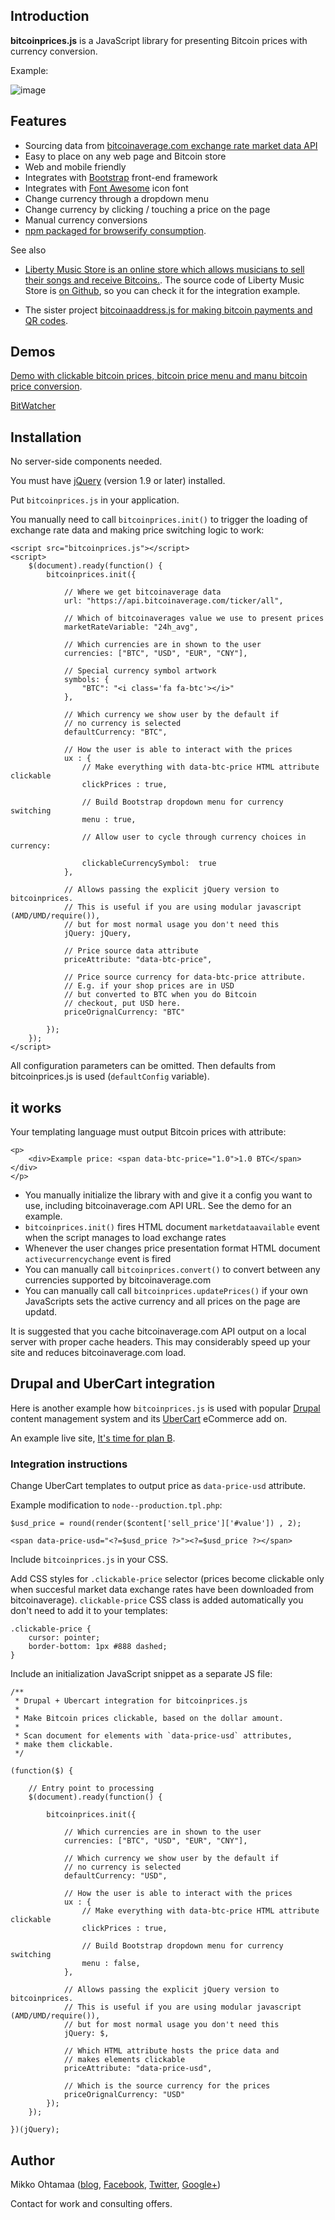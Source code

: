 
## Introduction

**bitcoinprices.js** is a JavaScript library for presenting Bitcoin prices with currency conversion.

Example:


![image](https://raw.github.com/miohtama/bitcoin-prices/master/example.gif)


## Features

* Sourcing data from [bitcoinaverage.com exchange rate market data API](http://bitcoinaverage.com)
* Easy to place on any web page and Bitcoin store
* Web and mobile friendly
* Integrates with [Bootstrap](http://getbootstrap.com) front-end framework
* Integrates with [Font Awesome](http://fortawesome.github.io/) icon font
* Change currency through a dropdown menu
* Change currency by clicking / touching a price on the page
* Manual currency conversions
* [npm packaged for browserify consumption](https://www.npmjs.org/package/bitcoinprices).

See also

* [Liberty Music Store is an online store which allows musicians to sell their songs and receive Bitcoins.](https://libertymusicstore.net/). The source code of Liberty Music Store is [on Github](https://github.com/miohtama/LibertyMusicStore), so you can check it for the integration example.

* The sister project [bitcoinaaddress.js for making bitcoin payments and QR codes](https://github.com/miohtama/bitcoinaddress.js).

## Demos

[Demo with clickable bitcoin prices, bitcoin price menu and manu bitcoin price conversion](http://miohtama.github.com/bitcoin-prices/index.html).

[BitWatcher](http://bitwatcher.me/)


## Installation

No server-side components needed.

You must have [jQuery](http://jquery.com) (version 1.9 or later) installed.

Put `bitcoinprices.js` in your application.

You manually need to call `bitcoinprices.init()` to trigger the loading of exchange rate data and
making price switching logic to work:


```
<script src="bitcoinprices.js"></script>
<script>
    $(document).ready(function() {
        bitcoinprices.init({

            // Where we get bitcoinaverage data
            url: "https://api.bitcoinaverage.com/ticker/all",

            // Which of bitcoinaverages value we use to present prices
            marketRateVariable: "24h_avg",

            // Which currencies are in shown to the user
            currencies: ["BTC", "USD", "EUR", "CNY"],

            // Special currency symbol artwork
            symbols: {
                "BTC": "<i class='fa fa-btc'></i>"
            },

            // Which currency we show user by the default if
            // no currency is selected
            defaultCurrency: "BTC",

            // How the user is able to interact with the prices
            ux : {
                // Make everything with data-btc-price HTML attribute clickable
                clickPrices : true,

                // Build Bootstrap dropdown menu for currency switching
                menu : true,

                // Allow user to cycle through currency choices in currency:

                clickableCurrencySymbol:  true
            },

            // Allows passing the explicit jQuery version to bitcoinprices.
            // This is useful if you are using modular javascript (AMD/UMD/require()),
            // but for most normal usage you don't need this
            jQuery: jQuery,

            // Price source data attribute
            priceAttribute: "data-btc-price",

            // Price source currency for data-btc-price attribute.
            // E.g. if your shop prices are in USD
            // but converted to BTC when you do Bitcoin
            // checkout, put USD here.
            priceOrignalCurrency: "BTC"

        });
    });
</script>
```

All configuration parameters can be omitted. Then defaults from bitcoinprices.js
is used (`defaultConfig` variable).


## it works

Your templating language must output Bitcoin prices with  attribute:


```
<p>
    <div>Example price: <span data-btc-price="1.0">1.0 BTC</span></div>
</p>
```


* You manually initialize the library with  and give it a config you want to use,
    including bitcoinaverage.com API URL. See the demo for an example.
* `bitcoinprices.init()` fires HTML document `marketdataavailable` event when the script manages to load
    exchange rates
* Whenever the user changes price presentation format HTML document `activecurrencychange` event is fired
* You can manually call `bitcoinprices.convert()` to convert between any currencies supported
    by bitcoinaverage.com
* You can manually call call `bitcoinprices.updatePrices()` if your own JavaScripts
    sets the active currency and all prices on the page are updatd.

It is suggested that you cache bitcoinaverage.com API output on a local server with proper
cache headers. This may considerably speed up your site and reduces bitcoinaverage.com load.

## Drupal and UberCart integration

Here is another example how `bitcoinprices.js` is used
with popular [Drupal](https://drupal.org) content management system and its [UberCart](https://drupal.org/project/ubercart) eCommerce add on.

An example live site, [It's time for plan B](http://timeforplanb.org/store/).


### Integration instructions

Change UberCart templates to output price as `data-price-usd` attribute.

Example modification to `node--production.tpl.php`:


```
$usd_price = round(render($content['sell_price']['#value']) , 2);

<span data-price-usd="<?=$usd_price ?>"><?=$usd_price ?></span>
```

Include `bitcoinprices.js` in your CSS.

Add CSS styles for `.clickable-price` selector (prices become clickable only when succesful market data
exchange rates have been downloaded from bitcoinaverage). `clickable-price` CSS class is added
automatically you don't need to add it to your templates:


```
.clickable-price {
    cursor: pointer;
    border-bottom: 1px #888 dashed;
}
```

Include an initialization JavaScript snippet as a separate JS file:


```
/**
 * Drupal + Ubercart integration for bitcoinprices.js
 *
 * Make Bitcoin prices clickable, based on the dollar amount.
 *
 * Scan document for elements with `data-price-usd` attributes,
 * make them clickable.
 */

(function($) {

    // Entry point to processing
    $(document).ready(function() {

        bitcoinprices.init({

            // Which currencies are in shown to the user
            currencies: ["BTC", "USD", "EUR", "CNY"],

            // Which currency we show user by the default if
            // no currency is selected
            defaultCurrency: "USD",

            // How the user is able to interact with the prices
            ux : {
                // Make everything with data-btc-price HTML attribute clickable
                clickPrices : true,

                // Build Bootstrap dropdown menu for currency switching
                menu : false,
            },

            // Allows passing the explicit jQuery version to bitcoinprices.
            // This is useful if you are using modular javascript (AMD/UMD/require()),
            // but for most normal usage you don't need this
            jQuery: $,

            // Which HTML attribute hosts the price data and
            // makes elements clickable
            priceAttribute: "data-price-usd",

            // Which is the source currency for the prices
            priceOrignalCurrency: "USD"
        });
    });

})(jQuery);
```


## Author

Mikko Ohtamaa ([blog](https://opensourcehacker.com), [Facebook](https://www.facebook.com/?q=#/pages/Open-Source-Hacker/181710458567630), [Twitter](https://twitter.com/moo9000), [Google+](https://plus.google.com/u/0/103323677227728078543/))

Contact for work and consulting offers.

